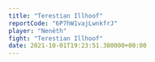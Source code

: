 ```yaml
---
title: "Terestian Illhoof"
reportCode: "6P7hW1vajLwnkfrJ"
player: "Nenëth"
fight: "Terestian Illhoof"
date: 2021-10-01T19:23:51.380000+00:00
---
```

